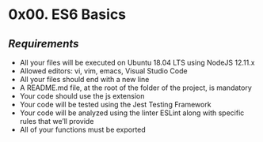 # **0x00. ES6 Basics**
## *Requirements*

-   All your files will be executed on Ubuntu 18.04 LTS using NodeJS 12.11.x
-   Allowed editors: vi, vim, emacs, Visual Studio Code
-   All your files should end with a new line
-   A README.md file, at the root of the folder of the project, is mandatory
-   Your code should use the js extension
-   Your code will be tested using the Jest Testing Framework
-   Your code will be analyzed using the linter ESLint along with specific rules that we’ll provide
-   All of your functions must be exported

